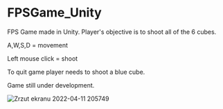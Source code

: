 # FPSGame_Unity
FPS Game made in Unity.
Player's objective is to shoot all of the 6 cubes.

A,W,S,D = movement

Left mouse click = shoot

To quit game player needs to shoot a blue cube.

Game still under development.

![Zrzut ekranu 2022-04-11 205749](https://user-images.githubusercontent.com/56367868/162810320-c37a4703-2924-4f7f-a440-e999aca4adb7.jpg)
